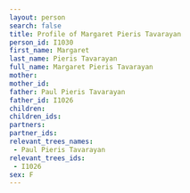 ```yaml
---
layout: person
search: false
title: Profile of Margaret Pieris Tavarayan
person_id: I1030
first_name: Margaret
last_name: Pieris Tavarayan
full_name: Margaret Pieris Tavarayan
mother: 
mother_id: 
father: Paul Pieris Tavarayan
father_id: I1026
children:
children_ids:
partners:
partner_ids:
relevant_trees_names:
 - Paul Pieris Tavarayan
relevant_trees_ids:
 - I1026
sex: F
---
```


